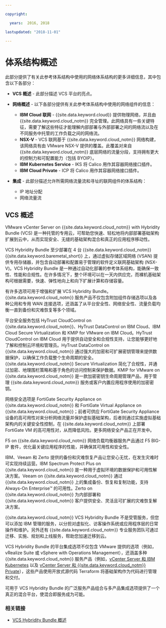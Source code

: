 ```yaml
---

copyright:

  years:  2016, 2018

lastupdated: "2018-11-01"

---
```


# 体系结构概述

此部分提供了有关此参考体系结构中使用的网络体系结构的更多详细信息，其中包含以下各部分：
* **VCS 概述** - 此部分描述 VCS 平台的亮点。
* **网络概述** - 以下各部分提供有关此参考体系结构中使用的网络组件的信息：
  - **IBM Cloud 联网** - {{site.data.keyword.cloud}} 提供物理网络，并且由 {{site.data.keyword.cloud_notm}} 完全管理。此网络具有一些关键特征，需要了解这些特征才能理解内部部署与外部部署之间的网络流以及在不同服务中托管的工作负载之间的网络流。
  - **NSX-V** - VCS 联网基于 {{site.data.keyword.cloud_notm}} 网络构建，该网络具有由 VMware NSX-V 提供的覆盖。此覆盖对来自 {{site.data.keyword.cloud_notm}} 底层网络的流量分段，支持拥有更大的控制力和可配置能力（包括 BYOIP）。
  - **IBM Kubernetes Service** - IKS 将 Calico 用作其容器网络接口插件。
  - **IBM Cloud Private** - ICP 将 Calico 用作其容器网络接口插件。

* **集成** - 此部分描述允许所需网络流量流和寻址的联网组件的体系结构：
  - IP 地址分配
  - 网络流量流

## VCS 概述

VMware vCenter Server on {{site.data.keyword.cloud_notm}} with Hybridity Bundle (VCS) 是一种托管的专用云，可帮助您快速、轻松地将内部部署基础架构扩展到云中，从而实现安全、无缝的基础架构混合和真正的应用程序移动性。

VCS Hybridity Bundle 至少部署在 4 台 {{site.data.keyword.cloud_notm}} {{site.data.keyword.baremetal_short}} 上，通过虚拟存储区域网络 (VSAN) 提供专用存储器，并包含自动部署和配置易于管理的软件定义联网基础架构 (NSX-V)。VCS Hybridity Bundle 是一种通过自动化部署的参考体系结构，能确保一致性、性能和合规性。在许多情况下，整个环境可以在一天内供应完，而裸机基础架构可根据需要，快速、弹性地向上和向下扩展计算和存储容量。

有许多选项可用于增强和扩展 VCS Hybridity Bundle。{{site.data.keyword.cloud_notm}} 服务产品不仅包含附加组件存储选项以及各种公用和专用 WAN 连接选项，还涵盖了从平台安全性、网络安全性、流量负载均衡一直到备份和灾难恢复等多个领域。

平台安全服务包括 HyTrust CloudControl on {{site.data.keyword.cloud_notm}}、HyTrust DataControl on IBM Cloud、IBM Cloud Secure Virtualization 和 KMIP for VMware on IBM Cloud。HyTrust CloudControl on IBM Cloud 用于提供自动安全和合规性支持，让您能够更好地了解和控制云环境和管理员。HyTrust DataControl on {{site.data.keyword.cloud_notm}} 通过强大的加密和可扩展密钥管理来提供数据保护，以确保工作负载整个生命周期的安全。{{site.data.keyword.cloud_notm}} Secure Virtualization 简化了合规性，并通过加密、地理围栏策略和基于角色的访问控制来保护数据。KMIP for VMware on {{site.data.keyword.cloud_notm}} 是一款加密密钥生命周期管理产品，用于管理 {{site.data.keyword.cloud_notm}} 服务或客户内置应用程序使用的加密密钥。

网络安全选项是 FortiGate Security Appliance on {{site.data.keyword.cloud_notm}} 和 FortiGate Virtual Appliance on {{site.data.keyword.cloud_notm}}；前者可供应 FortiGate Security Appliance 设备的高可用性对来分析网络流量并保护虚拟基础架构，后者则通过实施虚拟基础架构内的关键安全性控制，在 {{site.data.keyword.cloud_notm}} 上部署 FortiGate VM 的高可用性对，从而降低风险。更多网络安全产品正在开发中。

F5 on {{site.data.keyword.cloud_notm}} 网络负载均衡器服务产品通过 F5 BIG-IP 套件，优化最关键应用程序的性能，并确保其可用性和安全性。

IBM、Veeam 和 Zerto 提供的备份和灾难恢复产品让您安心无忧，在发生灾难时可实现持续运营。IBM Spectrum Protect Plus on {{site.data.keyword.cloud_notm}} 是一种用于虚拟环境的数据保护和可用性解决方案。Veeam on {{site.data.keyword.cloud_notm}} 通过 {{site.data.keyword.cloud_notm}} 上的集成备份、恢复和复制功能，支持 Always-On Enterprise™ 的可用性。Zerto on {{site.data.keyword.cloud_notm}} 为内部部署和 {{site.data.keyword.cloud_notm}} 客户提供安全、灵活且可扩展的灾难恢复解决方案。

{{site.data.keyword.cloud_notm}} VCS Hybridity Bundle 不是受管服务，但您可以添加 IBM 管理的服务，以分担对虚拟化、访客操作系统或应用程序层的日常操作和维护。另外还有 {{site.data.keyword.cloud_notm}} 专业服务团队可通过迁移、实施、规划和上线服务，帮助您加速迁移到云。

VCS Hybridity Bundle 的平台集成选项不仅包含 VMware 提供的选项（例如，vRealize Suite 或 vSphere with Operations Management），还涵盖多种 {{site.data.keyword.cloud_notm}} 服务产品（例如，[vCenter Server 和 IBM Kubernetes](../vcsiks/vcsiks-intro.html) 以及 [vCenter Server 和 {{site.data.keyword.cloud_notm}} Private](../vcsicp/vcsicp-intro.html)），这些产品使用开放式源代码 Terraform 将基础架构作为代码进行管理和交付。

可用于 VCS Hybridity Bundle 的广泛服务产品组合与多产品集成选项提供了一个真正的混合平台，使混合即服务成为可能。

### 相关链接

* [VCS Hybridity Bundle 概述](../vcs/vcs-hybridity-intro.html)
